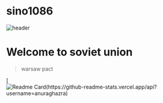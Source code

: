 # sino1086
![header](https://capsule-render.vercel.app/api?type=waving&color=FF0000&text=Warsaw%Pact&desc=Union%of%Soviet%Socialist%Republics&fontColor=FFD700&height=250&fontAlignY=40&fontsize=80)

# Welcome to soviet union
> warsaw pact 

[![Readme Card(https://github-readme-stats.vercel.app/api?username=anuraghazra)](https://github.com/anuraghazra/github-readme-stats)

